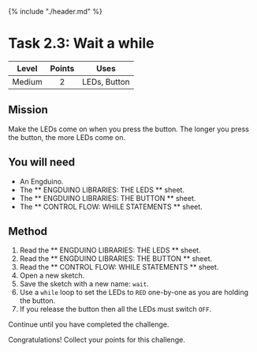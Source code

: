 {% include "./header.md" %}

# Task 2.3: Wait a while 
| Level|  Points | Uses |
| ------ |:------:|------|
| Medium | 2 | LEDs, Button |

## Mission

Make the LEDs come on when you press the button. The longer you press the button, the more LEDs come on.
## You will need
* An Engduino.
* The ** ENGDUINO LIBRARIES: THE LEDS ** sheet.
* The ** ENGDUINO LIBRARIES: THE BUTTON ** sheet.
* The ** CONTROL FLOW: WHILE STATEMENTS ** sheet.

## Method
1. Read the ** ENGDUINO LIBRARIES: THE LEDS ** sheet.
1. Read the ** ENGDUINO LIBRARIES: THE BUTTON ** sheet.
2. Read the  ** CONTROL FLOW: WHILE STATEMENTS ** sheet.
3. Open a new sketch.
4. Save the sketch with a new name: ```wait```.
5. Use a ```while``` loop to set the LEDs to ```RED``` one-by-one as you are holding the button.
6. If you release the button then all the LEDs must switch ```OFF```. 

Continue until you have completed the challenge.



Congratulations! Collect your points for this challenge.

<!---
{% include "./rae.md" %}
-->
